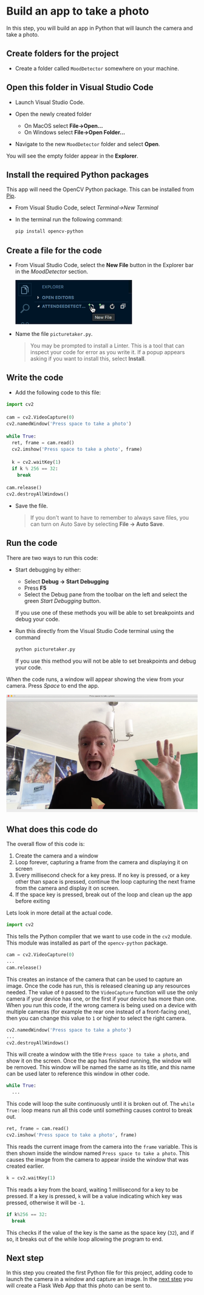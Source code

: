 # Build an app to take a photo

In this step, you will build an app in Python that will launch the camera and take a photo.

## Create folders for the project

* Create a folder called `MoodDetector` somewhere on your machine.

## Open this folder in Visual Studio Code

* Launch Visual Studio Code.

* Open the newly created folder
  * On MacOS select **File->Open...**
  * On Windows select **File->Open Folder...**

* Navigate to the new `MoodDetector` folder and select **Open**.

You will see the empty folder appear in the **Explorer**.

## Install the required Python packages

This app will need the OpenCV Python package. This can be installed from [Pip](https://pypi.org/project/pip/).

* From Visual Studio Code, select *Terminal->New Terminal*
* In the terminal run the following command:

  ```sh
  pip install opencv-python
  ```

## Create a file for the code

* From Visual Studio Code, select the **New File** button in the Explorer bar in the *MoodDetector* section.

  ![The New File button in the Visual Studio Code explorer](../Images/VSCodeNewFile.png)

* Name the file `picturetaker.py`.
  
  > You may be prompted to install a Linter. This is a tool that can inspect your code for error as you write it. If a popup appears asking if you want to install this, select **Install**.

## Write the code

* Add the following code to this file:
  
```python
import cv2

cam = cv2.VideoCapture(0)
cv2.namedWindow('Press space to take a photo')

while True:
  ret, frame = cam.read()
  cv2.imshow('Press space to take a photo', frame)

  k = cv2.waitKey(1)
  if k % 256 == 32:
    break

cam.release()
cv2.destroyAllWindows()
```

* Save the file.
  
  > If you don't want to have to remember to always save files, you can turn on Auto Save by selecting **File -> Auto Save**.

## Run the code

There are two ways to run this code:

* Start debugging by either:
  * Select **Debug -> Start Debugging**
  * Press **F5**
  * Select the Debug pane from the toolbar on the left and select the green *Start Debugging* button.

  If you use one of these methods you will be able to set breakpoints and debug your code.

* Run this directly from the Visual Studio Code terminal using the command
  
  ```sh
  python picturetaker.py
  ```

  If you use this method you will not be able to set breakpoints and debug your code.

When the code runs, a window will appear showing the view from your camera. Press *Space* to end the app.

![The app running showing the view from the camera of the author smiling](../Images/FirstCameraCapture.png)

## What does this code do

The overall flow of this code is:

1. Create the camera and a window
2. Loop forever, capturing a frame from the camera and displaying it on screen
3. Every millisecond check for a key press. If no key is pressed, or a key other than space is pressed, continue the loop capturing the next frame from the camera and display it on screen.
4. If the space key is pressed, break out of the loop and clean up the app before exiting

Lets look in more detail at the actual code.

```python
import cv2
```

This tells the Python compiler that we want to use code in the `cv2` module. This module was installed as part of the `opencv-python` package.

```python
cam = cv2.VideoCapture(0)
...
cam.release()
```

This creates an instance of the camera that can be used to capture an image. Once the code has run, this is released cleaning up any resources needed. The value of `0` passed to the `VideoCapture` function will use the only camera if your device has one, or the first if your device has more than one. When you run this code, if the wrong camera is being used on a device with multiple cameras (for example the rear one instead of a front-facing one), then you can change this value to `1` or higher to select the right camera.

```python
cv2.namedWindow('Press space to take a photo')
...
cv2.destroyAllWindows()
```

This will create a window with the title `Press space to take a photo`, and show it on the screen. Once the app has finished running, the window will be removed. This window will be named the same as its title, and this name can be used later to reference this window in other code.

```python
while True:
  ...
```

This code will loop the suite continuously until it is broken out of. The `while True:` loop means run all this code until something causes control to break out.

```python
ret, frame = cam.read()
cv2.imshow('Press space to take a photo', frame)
```

This reads the current image from the camera into the `frame` variable. This is then shown inside the window named `Press space to take a photo`. This causes the image from the camera to appear inside the window that was created earlier.

```python
k = cv2.waitKey(1)
```

This reads a key from the board, waiting 1 millisecond for a key to be pressed. If a key is pressed, `k` will be a value indicating which key was pressed, otherwise it will be `-1`.

```python
if k%256 == 32:
  break
```

This checks if the value of the key is the same as the space key (`32`), and if so, it breaks out of the while loop allowing the program to end.

## Next step

In this step you created the first Python file for this project, adding code to launch the camera in a window and capture an image. In the [next step](./CreateAFlaskWebApp.md) you will create a Flask Web App that this photo can be sent to.
